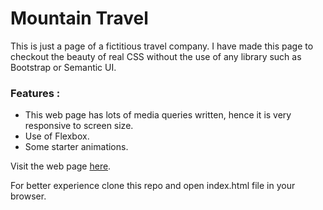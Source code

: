 # Mountain Travel

This is just a page of a fictitious travel company. I have made this page to checkout the beauty of real CSS without the use of any library such as Bootstrap or Semantic UI.

### Features :
* This web page has lots of media queries written, hence it is very responsive to screen size.
* Use of Flexbox.
* Some starter animations.

Visit the web page [here](https://rishisethia258.github.io/Mountain-Travel/).

For better experience clone this repo and open index.html file in your browser.
